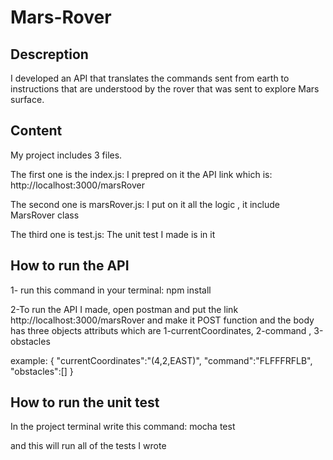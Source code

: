 # Mars-Rover

## Descreption 
I developed an API that translates the commands sent from earth to instructions that are understood by the rover that was sent to explore Mars surface.

## Content
My project includes 3 files.

The first one is the index.js:
I prepred on it the API link which is: http://localhost:3000/marsRover

The second one is marsRover.js:
I put on it all the logic , it include MarsRover class 

The third one is test.js:
The unit test I made is in it

## How to run the API
1- run this command in your terminal:  npm install

2-To run the API I made, open postman and put the link http://localhost:3000/marsRover and make it POST function
and the body has three objects attributs which are 1-currentCoordinates, 2-command , 3-obstacles

example:
{
   "currentCoordinates":"(4,2,EAST)",
   "command":"FLFFFRFLB",
   "obstacles":[]
}


## How to run the unit test
In the project terminal write this command: mocha test

and this will run all of the tests I wrote
